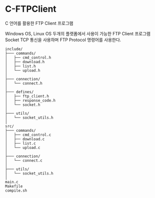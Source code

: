 # C-FTPClient
C 언어를 활용한 FTP Client 프로그램

Windows OS, Linux OS 두개의 플랫폼에서 사용이 가능한 FTP Client 프로그램
Socket TCP 통신을 사용하며 FTP Protocol 명령어를 사용한다.

```
include/
├─── commands/
│   ├── cmd_control.h
│   ├── download.h
│   ├── list.h
│   └── upload.h
│
├─── connection/
│   └── connect.h
│
├─── defines/
│   ├── ftp_client.h
│   ├── response_code.h
│   └── socket.h
│
├─── utils/
│   └── socket_utils.h
│
src/
├─── commands/
│   ├── cmd_control.c
│   ├── download.c
│   ├── list.c
│   └── upload.c
│
├─── connection/
│   └── connect.c
│
├─── utils/
│   └── socket_utils.h
│
main.c
Makefile
compile.sh
```
